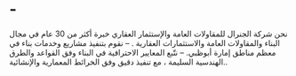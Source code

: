 # -
نحن شركة الجنرال للمقاولات العامة والإستثمار العقاري خبرة أكثر من 30 عام في مجال البناء والمقاولات العامة والاستثمارات العقارية . – نقوم بتنفيذ مشاريع وخدمات بناء في معظم مناطق إمارة أبوظبي. – نتّبع المعايير الاحترافية في البناء وفق القواعد والطرق الهندسية السليمة ، مع تنفيذ دقيق وفق الخرائط المعمارية والإنشائية.. 
